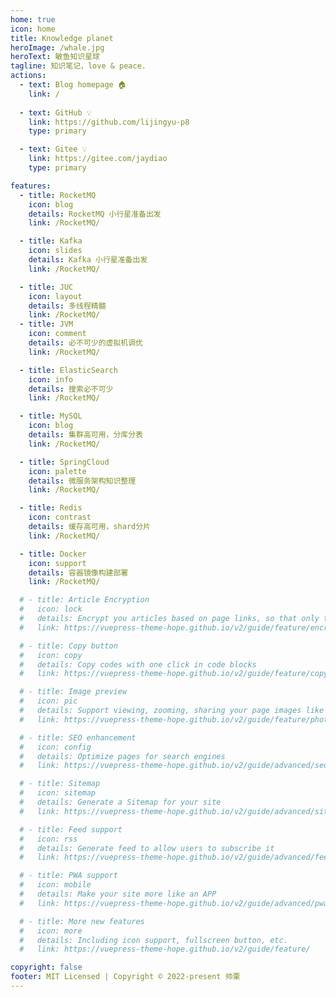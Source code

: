 ```yaml
---
home: true
icon: home
title: Knowledge planet
heroImage: /whale.jpg
heroText: 敏鱼知识星球
tagline: 知识笔记，love & peace.
actions:
  - text: Blog homepage 🏠
    link: /
  
  - text: GitHub 💡
    link: https://github.com/lijingyu-p8
    type: primary

  - text: Gitee 💡
    link: https://gitee.com/jaydiao
    type: primary

features:
  - title: RocketMQ
    icon: blog
    details: RocketMQ 小行星准备出发
    link: /RocketMQ/

  - title: Kafka
    icon: slides
    details: Kafka 小行星准备出发
    link: /RocketMQ/

  - title: JUC
    icon: layout
    details: 多线程精髓
    link: /RocketMQ/
  - title: JVM
    icon: comment
    details: 必不可少的虚拟机调优
    link: /RocketMQ/

  - title: ElasticSearch
    icon: info
    details: 搜索必不可少
    link: /RocketMQ/

  - title: MySQL
    icon: blog
    details: 集群高可用，分库分表
    link: /RocketMQ/

  - title: SpringCloud
    icon: palette
    details: 微服务架构知识整理
    link: /RocketMQ/

  - title: Redis
    icon: contrast
    details: 缓存高可用，shard分片
    link: /RocketMQ/

  - title: Docker
    icon: support
    details: 容器镜像构建部署
    link: /RocketMQ/

  # - title: Article Encryption
  #   icon: lock
  #   details: Encrypt you articles based on page links, so that only the one you want could see them
  #   link: https://vuepress-theme-hope.github.io/v2/guide/feature/encrypt.html

  # - title: Copy button
  #   icon: copy
  #   details: Copy codes with one click in code blocks
  #   link: https://vuepress-theme-hope.github.io/v2/guide/feature/copy-code.html

  # - title: Image preview
  #   icon: pic
  #   details: Support viewing, zooming, sharing your page images like a gallery
  #   link: https://vuepress-theme-hope.github.io/v2/guide/feature/photo-swipe.html

  # - title: SEO enhancement
  #   icon: config
  #   details: Optimize pages for search engines
  #   link: https://vuepress-theme-hope.github.io/v2/guide/advanced/seo.html

  # - title: Sitemap
  #   icon: sitemap
  #   details: Generate a Sitemap for your site
  #   link: https://vuepress-theme-hope.github.io/v2/guide/advanced/sitemap.html

  # - title: Feed support
  #   icon: rss
  #   details: Generate feed to allow users to subscribe it
  #   link: https://vuepress-theme-hope.github.io/v2/guide/advanced/feed.html

  # - title: PWA support
  #   icon: mobile
  #   details: Make your site more like an APP
  #   link: https://vuepress-theme-hope.github.io/v2/guide/advanced/pwa.html

  # - title: More new features
  #   icon: more
  #   details: Including icon support, fullscreen button, etc.
  #   link: https://vuepress-theme-hope.github.io/v2/guide/feature/

copyright: false
footer: MIT Licensed | Copyright © 2022-present 帅栗
---
```


<!-- This is an example of a project homepage. You can place your main content here.

To use this layout, you need to set `home: true` in the page front matter.

For related descriptions of configuration items, please see [Project HomePage Layout Config](https://vuepress-theme-hope.github.io/v2/guide/layout/home/). -->
